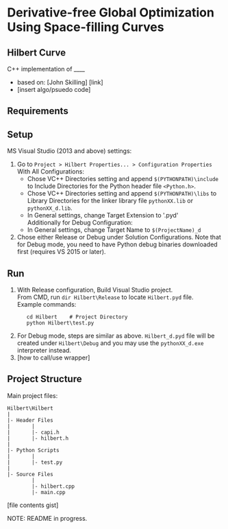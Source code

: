 # Derivative-free Global Optimization Using Space-filling Curves
## Hilbert Curve
C++ implementation of ____
- based on: [John Skilling] [link]
- [insert algo/psuedo code]

## Requirements

## Setup
MS Visual Studio (2013 and above) settings:
1. Go to `Project > Hilbert Properties... > Configuration Properties`
   <br />
   With All Configurations:
   - Chose VC++ Directories setting and append `$(PYTHONPATH)\include` to Include Directories for the Python header file                  `<Python.h>`. 
   - Chose VC++ Directories setting and append `$(PYTHONPATH)\libs` to Library Directories for the linker library file `pythonXX.lib` or `pythonXX_d.lib`.
   - In General settings, change Target Extension to '.pyd'
     <br />
  Additionally for Debug Configuration:
   - In General settings, change Target Name to `$(ProjectName)_d`
2. Chose either Release or Debug under Solution Configurations. Note that for Debug mode, you need to have Python debug binaries downloaded first (requires VS 2015 or later).

## Run
1. With Release configuration, Build Visual Studio project.
   <br />
   From CMD, run `dir Hilbert\Release` to locate `Hilbert.pyd` file.
   <br />
   Example commands:
   ```Shell
      cd Hilbert    # Project Directory
      python Hilbert\test.py
   ```
2. For Debug mode, steps are similar as above. `Hilbert_d.pyd` file will be created under `Hilbert\Debug` and you may use the `pythonXX_d.exe` interpreter instead.
3. [how to call/use wrapper]

## Project Structure
Main project files:
```
Hilbert\Hilbert
|
|- Header Files
|		|
|		|- capi.h
|		|- hilbert.h
|
|- Python Scripts
|		|
|		|- test.py
|
|- Source Files
		|
		|- hilbert.cpp
		|- main.cpp
```
[file contents gist]

NOTE: README in progress.
